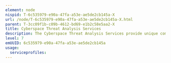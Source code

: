 ```yaml
---
element: node
nispid: T-6c535979-e90a-47fa-a53e-ae5de2cb145a-X
url: /node/T-6c535979-e90a-47fa-a53e-ae5de2cb145a-X.html
parent: T-3cc09f1b-c09b-4612-bd69-e1b2c58e5aa2-X
title: Cyberspace Threat Analysis Services
description: The Cyberspace Threat Analysis Services provide unique computing and information services for supporting systematic, continuous process of analyzing the threat and environment in cyberspace, the "Intelligence Preparation of the Cyber Environment". This process typically consists three steps (1) Defining the operational environment, (2) Evaluating threats and adversaries, and (4) Determining threat/adversary courses of action (COAs).
level: 7
emUUID: 6c535979-e90a-47fa-a53e-ae5de2cb145a
usage:
  serviceprofiles:
---
```

